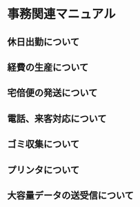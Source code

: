 # 事務関連マニュアル
## 休日出勤について
## 経費の生産について
## 宅倍便の発送について
## 電話、来客対応について
## ゴミ収集について
## プリンタについて
## 大容量データの送受信について